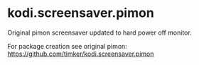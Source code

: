 # kodi.screensaver.pimon

Original pimon screensaver updated to hard power off monitor.

For package creation see original pimon: https://github.com/timker/kodi.screensaver.pimon
